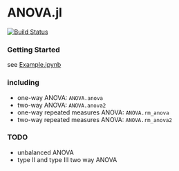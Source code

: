 # ANOVA.jl
[![Build Status](https://travis-ci.org/ZaneMuir/ANOVA.jl.svg?branch=master)](https://travis-ci.org/ZaneMuir/ANOVA.jl)

### Getting Started
see [Example.ipynb](https://github.com/ZaneMuir/ANOVA.jl/blob/master/src/Examples.ipynb)

### including
- one-way ANOVA: `ANOVA.anova`
- two-way ANOVA: `ANOVA.anova2`
- one-way repeated measures ANOVA: `ANOVA.rm_anova`
- two-way repeated measures ANOVA: `ANOVA.rm_anova2`

### TODO
- unbalanced ANOVA
- type II and type III two way ANOVA
